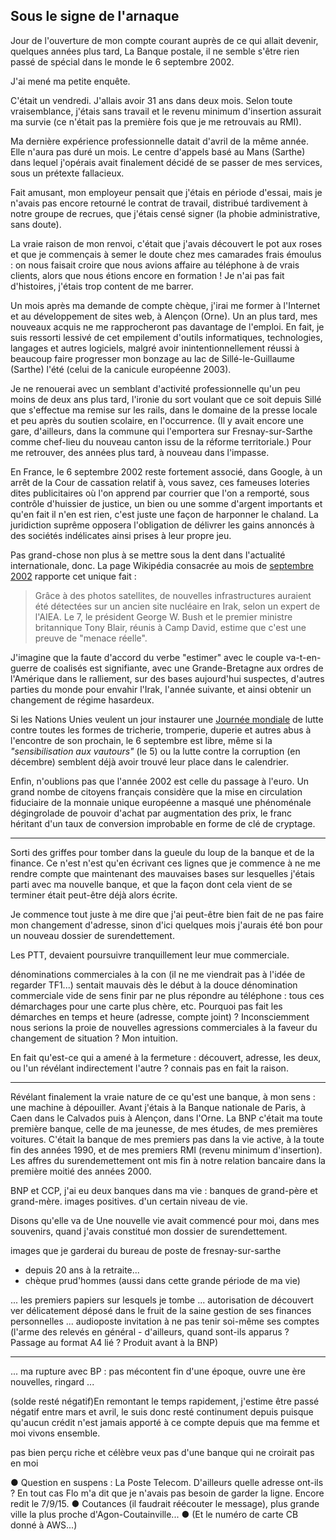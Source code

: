 ## Sous le signe de l'arnaque

Jour de l'ouverture de mon compte courant auprès de ce qui allait devenir, quelques années plus tard, La Banque postale, il ne semble s'être rien passé de spécial dans le monde le 6 septembre 2002.

J'ai mené ma petite enquête.

C'était un vendredi. J'allais avoir 31 ans dans deux mois. Selon toute vraisemblance, j'étais sans travail et le revenu minimum d'insertion assurait ma survie (ce n'était pas la première fois que je me retrouvais au RMI).

Ma dernière expérience professionnelle datait d'avril de la même année. Elle n'aura pas duré un mois. Le centre d'appels basé au Mans (Sarthe) dans lequel j'opérais avait finalement décidé de se passer de mes services, sous un prétexte fallacieux.

Fait amusant, mon employeur pensait que j'étais en période d'essai, mais je n'avais pas encore retourné le contrat de travail, distribué tardivement à notre groupe de recrues, que j'étais censé signer (la phobie administrative, sans doute).

La vraie raison de mon renvoi, c'était que j'avais découvert le pot aux roses et que je commençais à semer le doute chez mes camarades frais émoulus : on nous faisait croire que nous avions affaire au téléphone à de vrais clients, alors que nous étions encore en formation ! Je n'ai pas fait d'histoires, j'étais trop content de me barrer.

Un mois après ma demande de compte chèque, j'irai me former à l'Internet et au développement de sites web, à Alençon (Orne). Un an plus tard, mes nouveaux acquis ne me rapprocheront pas davantage de l'emploi. En fait, je suis ressorti lessivé de cet empilement d'outils informatiques, technologies, langages et autres logiciels, malgré avoir inintentionnellement réussi à beaucoup faire progresser mon bonzage au lac de Sillé-le-Guillaume (Sarthe) l'été (celui de la canicule européenne 2003).

Je ne renouerai avec un semblant d'activité professionnelle qu'un peu moins de deux ans plus tard, l'ironie du sort voulant que ce soit depuis Sillé que s'effectue ma remise sur les rails, dans le domaine de la presse locale et peu après du soutien scolaire, en l'occurrence. (Il y avait encore une gare, d'ailleurs, dans la commune qui l'emportera sur Fresnay-sur-Sarthe comme chef-lieu du nouveau canton issu de la réforme territoriale.) Pour me retrouver, des années plus tard, à nouveau dans l'impasse.

En France, le 6 septembre 2002 reste fortement associé, dans Google, à un arrêt de la Cour de cassation relatif à, vous savez, ces fameuses loteries dites publicitaires où l'on apprend par courrier que l'on a remporté, sous contrôle d'huissier de justice, un bien ou une somme d'argent importants et qu'en fait il n'en est rien, c'est juste une façon de harponner le chaland. La juridiction suprême opposera l'obligation de délivrer les gains annoncés à des sociétés indélicates ainsi prises à leur propre jeu.

Pas grand-chose non plus à se mettre sous la dent dans l'actualité internationale, donc. La page  Wikipédia consacrée au mois de [septembre 2002][1] rapporte cet unique fait :

> Grâce à des photos satellites, de nouvelles infrastructures auraient été détectées sur un ancien site nucléaire en Irak, selon un expert de l'AIEA. Le 7, le président George W. Bush et le premier ministre britannique Tony Blair, réunis à Camp David, estime que c'est une preuve de "menace réelle".

[1]: https://fr.wikipedia.org/wiki/Septembre_2002

J'imagine que la faute d'accord du verbe "estimer" avec le couple va-t-en-guerre de coalisés est signifiante, avec une Grande-Bretagne aux ordres de l'Amérique dans le ralliement, sur des bases aujourd'hui suspectes, d'autres parties du monde pour envahir l'Irak, l'année suivante, et ainsi obtenir un changement de régime hasardeux.

Si les Nations Unies veulent un jour instaurer une [Journée mondiale][2] de lutte contre toutes les formes de tricherie, tromperie, duperie et autres abus à l'encontre de son prochain, le 6 septembre est libre, même si la *"sensibilisation aux vautours"* (le 5) ou la lutte contre la corruption (en décembre) semblent déjà avoir trouvé leur place dans le calendrier.

[2]: http://www.journee-mondiale.com/les-journees-mondiales.htm

Enfin, n'oublions pas que l'année 2002 est celle du passage à l'euro. Un grand nombe de citoyens français considère que la mise en circulation fiduciaire de la monnaie unique européenne a masqué une phénoménale dégingrolade de pouvoir d'achat par augmentation des prix, le franc héritant d'un taux de conversion improbable en forme de clé de cryptage.

***

Sorti des griffes pour tomber dans la gueule du loup de la banque et de la finance.
Ce n'est n'est qu'en écrivant ces lignes que je commence à ne me rendre compte que maintenant des mauvaises bases sur lesquelles j'étais parti avec ma nouvelle banque, et que la façon dont cela vient de se terminer était peut-être déjà alors écrite.

Je commence tout juste à me dire que j'ai peut-être bien fait de ne pas faire mon changement d'adresse, sinon d'ici quelques mois j'aurais été bon pour un nouveau dossier de surendettement.

Les PTT, devaient poursuivre tranquillement leur mue commerciale. 

dénominations commerciales à la con (il ne me viendrait pas à l'idée de regarder TF1...)
sentait mauvais dès le début à la douce dénomination commerciale vide de sens
finir par ne plus répondre au téléphone : tous ces démarchages pour une carte plus chère, etc. Pourquoi pas fait les démarches en temps et heure (adresse, compte joint) ? Inconsciemment nous serions la proie de nouvelles agressions commerciales à la faveur du changement de situation ? Mon intuition.

En fait qu'est-ce qui a amené à la fermeture : découvert, adresse, les deux, ou l'un révélant indirectement l'autre ? connais pas en fait la raison.

***

Révélant finalement la vraie nature de ce qu'est une banque, à mon sens : une machine à dépouiller. Avant j'étais à la Banque nationale de Paris, à Caen dans le Calvados puis à Alençon, dans l'Orne. La BNP c'était ma toute première banque, celle de ma jeunesse, de mes études, de mes premières voitures. C'était la banque de mes premiers pas dans la vie active, à la toute fin des années 1990, et de mes premiers RMI (revenu minimum d'insertion). Les affres du surendemettement ont mis fin à notre relation bancaire dans la première moitié des années 2000.

BNP et CCP, j'ai eu deux banques dans ma vie : banques de grand-père et grand-mère. images positives. d'un certain niveau de vie.

Disons qu'elle va de Une nouvelle vie avait commencé pour moi, dans mes souvenirs, quand j'avais constitué mon dossier de surendettement. 

images que je garderai du bureau de poste de fresnay-sur-sarthe
- depuis 20 ans à la retraite...
- chèque prud'hommes (aussi dans cette grande période de ma vie)

... les premiers papiers sur lesquels je tombe ... autorisation de découvert ver délicatement déposé dans le fruit de la saine gestion de ses finances personnelles ... audioposte invitation à ne pas tenir soi-même ses comptes (l'arme des relevés en général - d'ailleurs, quand sont-ils apparus ? Passage au format A4 lié ? Produit avant à la BNP)

***

... ma rupture avec BP : pas mécontent fin d'une époque, ouvre une ère nouvelles, ringard ...

(solde resté négatif)En remontant le temps rapidement, j'estime être passé négatif entre mars et avril, le suis donc resté continument depuis puisque qu'aucun crédit n'est jamais apporté à ce compte depuis que ma femme et moi vivons ensemble. 

pas bien perçu riche et célèbre
veux pas d'une banque qui ne croirait pas en moi

● Question en suspens : La Poste Telecom. D'ailleurs quelle adresse ont-ils ? En tout cas Flo m'a dit que je n'avais pas besoin de garder la ligne. Encore redit le 7/9/15. ● Coutances (il faudrait réécouter le message), plus grande ville la plus proche d'Agon-Coutainville... ● (Et le numéro de carte CB donné à AWS...)
